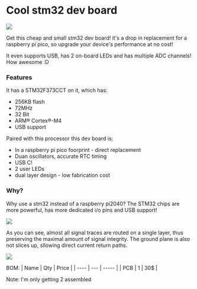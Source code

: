 # Cool stm32 dev board

![](https://hc-cdn.hel1.your-objectstorage.com/s/v3/400d4c3ed18024d51b748100015f643cc07e78fb_image.png)

Get this cheap and small stm32 dev board! it's a drop in replacement for a raspberry pi pico, so upgrade your device's performance at no cost!

It even supports USB, has 2 on-board LEDs and has multiple ADC channels! How awesome :D

### Features

It has a STM32F373CCT on it, which has:
- 256KB flash
- 72MHz
- 32 Bit
- ARM® Cortex®-M4
- USB support

Paired with this processor this dev board is:
- In a raspberry pi pico foorprint - direct replacement
- Duan oscillators, accurate RTC timing
- USB C!
- 2 user LEDs
- dual layer design - low fabrication cost

### Why?

Why use a stm32 instead of a raspberry pi2040? The STM32 chips are more powerful, has more dedicated i/o pins and USB support!

![](https://hc-cdn.hel1.your-objectstorage.com/s/v3/32b2eb93173de8fc56dd4aa046de87e98aadc40f_image.png)

As you can see, almost all signal traces are routed on a single layer, thus preserving the maximal amount of signal integrity. The ground plane is also not slices up, sllowing direct current return paths.

![](https://hc-cdn.hel1.your-objectstorage.com/s/v3/8975b49af839f16ffb1af4ac252c2ac070ca99b9_image.png)

BOM:
| Name | Qty | Price |
| ---- | --- | ----- |
| PCB  | 1   | 30$   |

Note: I'm only getting 2 assembled
